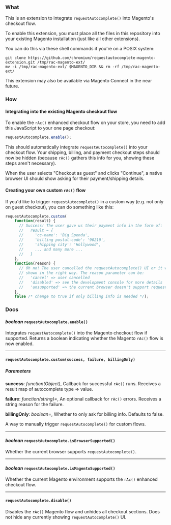 ### What

This is an extension to integrate `requestAutocomplete()` into Magento's
checkout flow.

To enable this extension, you must place all the files in this repository into
your existing Magento installation (just like all other extensions).

You can do this via these shell commands if you're on a POSIX system:

```shell
git clone https://github.com/chromium/requestautocomplete-magento-extension.git /tmp/rac-magento-ext/
mv -i /tmp/rac-magento-ext/ $MAGENTO_DIR && rm -rf /tmp/rac-magento-ext/
```

This extension may also be available via Magento Connect in the near future.

### How

#### Integrating into the existing Magento checkout flow

To enable the `rAc()` enhanced checkout flow on your store, you need to add this
JavaScript to your one page checkout:

```js
requestAutocomplete.enable();
```

This should automatically integrate `requestAutocomplete()` into your checkout
flow. Your shipping, billing, and payment checkout steps should now be hidden
(because `rAc()` gathers this info for you, showing these steps aren't
necessary).

When the user selects "Checkout as guest" and clicks "Continue", a native
browser UI should show asking for their payment/shipping details.

#### Creating your own custom `rAc()` flow

If you'd like to trigger `requestAutocomplete()` in a custom way (e.g. not only
on guest checkout), you can do something like this:

```js
requestAutocomplete.custom(
    function(result) {
      // Success! The user gave us their payment info in the form of:
      //   result = {
      //     'cc-name': 'Big Spenda',
      //     'billing postal-code': '90210',
      //     'shipping city': 'Hollywood',
      //     ... and many more ...
      //   }
    },
    function(reason) {
      // Oh no! The user cancelled the requestAutocomplete() UI or it wasn't
      // shown in the right way. The reason parameter can be:
      //   'cancel' => user cancelled
      //   'disabled' => see the development console for more details
      //   'unsupported' => the current browser doesn't support requestAutocomplete()
    },
    false /* change to true if only billing info is needed */);
```

### Docs

#### *boolean* `requestAutocomplete.enable()`

Integrates `requestAutocomplete()` into the Magento checkout flow if supported.
Returns a boolean indicating whether the Magento `rAc()` flow is now enabled.

--------------------------------------------------------------------------------

#### `requestAutocomplete.custom(success, failure, billingOnly)`

##### Parameters

**success**:  *function(Object)*,  Callback for successful `rAc()` runs.
Receives a result map of autocomplete type => value.

**failure**:  *function(string)=*,  An optional callback for `rAc()` errors.
Receives a string reason for the failure.

**billingOnly**:  *boolean=*,  Whether to only ask for billing info. Defaults to
false.

A way to manually trigger `requestAutocomplete()` for custom flows.

--------------------------------------------------------------------------------

#### *boolean* `requestAutocomplete.isBrowserSupported()`

Whether the current browser supports `requestAutocomplete()`.

--------------------------------------------------------------------------------

#### *boolean* `requestAutocomplete.isMagentoSupported()`

Whether the current Magento environment supports the `rAc()` enhanced checkout
flow.

--------------------------------------------------------------------------------

#### `requestAutocomplete.disable()`

Disables the `rAc()` Magento flow and unhides all checkout sections. Does not
hide any currently showing `requestAutocomplete()` UI.
